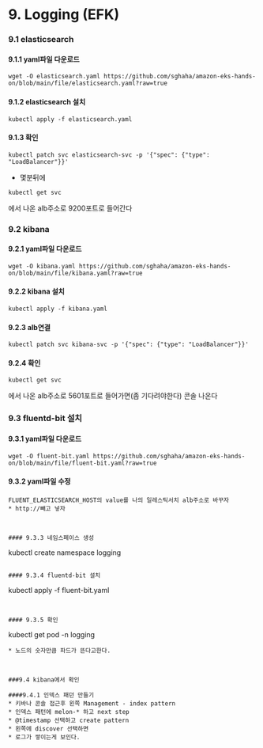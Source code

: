 



# 9. Logging (EFK)

### 9.1 elasticsearch

#### 9.1.1 yaml파일 다운로드
```
wget -O elasticsearch.yaml https://github.com/sghaha/amazon-eks-hands-on/blob/main/file/elasticsearch.yaml?raw=true
```

#### 9.1.2 elasticsearch 설치
```
kubectl apply -f elasticsearch.yaml
```


#### 9.1.3 확인	
```
kubectl patch svc elasticsearch-svc -p '{"spec": {"type": "LoadBalancer"}}'
```
* 몇분뒤에

```
kubectl get svc
```
에서 나온 alb주소로 9200포트로 들어간다



### 9.2 kibana

#### 9.2.1 yaml파일 다운로드
```
wget -O kibana.yaml https://github.com/sghaha/amazon-eks-hands-on/blob/main/file/kibana.yaml?raw=true
```

#### 9.2.2 kibana 설치
```
kubectl apply -f kibana.yaml
```

#### 9.2.3 alb연결
```
kubectl patch svc kibana-svc -p '{"spec": {"type": "LoadBalancer"}}'
```

#### 9.2.4 확인	
```
kubectl get svc
```
에서 나온 alb주소로 5601포트로 들어가면(좀 기다려야한다) 콘솔 나온다




### 9.3 fluentd-bit 설치

#### 9.3.1 yaml파일 다운로드
```
wget -O fluent-bit.yaml https://github.com/sghaha/amazon-eks-hands-on/blob/main/file/fluent-bit.yaml?raw=true
```

#### 9.3.2 yaml파일 수정
```
FLUENT_ELASTICSEARCH_HOST의 value를 나의 일레스틱서치 alb주소로 바꾸자
* http://빼고 넣자



#### 9.3.3 네임스페이스 생성
```
kubectl create namespace logging
```

#### 9.3.4 fluentd-bit 설치
```
kubectl apply -f fluent-bit.yaml
```


#### 9.3.5 확인
```
kubectl get pod -n logging
```
* 노드의 숫자만큼 파드가 뜬다고한다.



###9.4 kibana에서 확인

####9.4.1 인덱스 패던 만들기
* 키바나 콘솔 접근후 왼쪽 Management - index pattern
* 인덱스 패턴에 melon-* 하고 next step
* @timestamp 선택하고 create pattern
* 왼쪽에 discover 선택하면 
* 로그가 쌓이는게 보인다.
